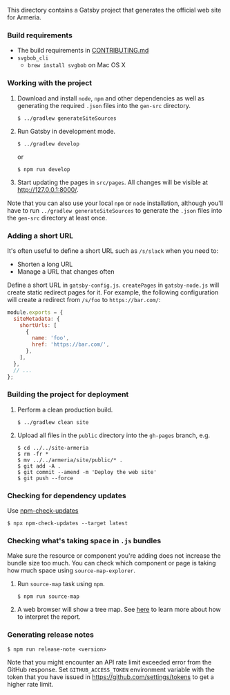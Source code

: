 This directory contains a Gatsby project that generates the official
web site for Armeria.

### Build requirements

- The build requirements in [CONTRIBUTING.md](https://armeria.dev/community/developer-guide/#build-requirements)
- `svgbob_cli`
  - `brew install svgbob` on Mac OS X

### Working with the project

1. Download and install `node`, `npm` and other dependencies as well as
   generating the required `.json` files into the `gen-src` directory.
   ```console
   $ ../gradlew generateSiteSources
   ```
2. Run Gatsby in development mode.
   ```console
   $ ../gradlew develop
   ```
   or
   ```console
   $ npm run develop
   ```
3. Start updating the pages in `src/pages`.
   All changes will be visible at <http://127.0.0.1:8000/>.

Note that you can also use your local `npm` or `node` installation,
although you'll have to run `../gradlew generateSiteSources` to generate the `.json`
files into the `gen-src` directory at least once.

### Adding a short URL

It's often useful to define a short URL such as `/s/slack` when you need
to:

- Shorten a long URL
- Manage a URL that changes often

Define a short URL in `gatsby-config.js`. `createPages` in `gatsby-node.js`
will create static redirect pages for it. For example, the following
configuration will create a redirect from `/s/foo` to `https://bar.com/`:

```js
module.exports = {
  siteMetadata: {
    shortUrls: [
      {
        name: 'foo',
        href: 'https://bar.com/',
      },
    ],
  },
  // ...
};
```

### Building the project for deployment

1. Perform a clean production build.
   ```console
   $ ../gradlew clean site
   ```
2. Upload all files in the `public` directory into the `gh-pages` branch, e.g.
   ```console
   $ cd ../../site-armeria
   $ rm -fr *
   $ mv ../../armeria/site/public/* .
   $ git add -A .
   $ git commit --amend -m 'Deploy the web site'
   $ git push --force
   ```

### Checking for dependency updates

Use [npm-check-updates](https://www.npmjs.com/package/npm-check-updates)

```console
$ npx npm-check-updates --target latest
```

### Checking what's taking space in `.js` bundles

Make sure the resource or component you're adding does not increase the
bundle size too much. You can check which component or page is taking
how much space using `source-map-explorer`.

1. Run `source-map` task using `npm`.
   ```console
   $ npm run source-map
   ```
2. A web browser will show a tree map.
   See [here](https://github.com/danvk/source-map-explorer#readme) to
   learn more about how to interpret the report.

### Generating release notes

```console
$ npm run release-note <version>
```

Note that you might encounter an API rate limit exceeded error from the GitHub response.
Set `GITHUB_ACCESS_TOKEN` environment variable with the token that you have
issued in https://github.com/settings/tokens to get a higher rate limit.
